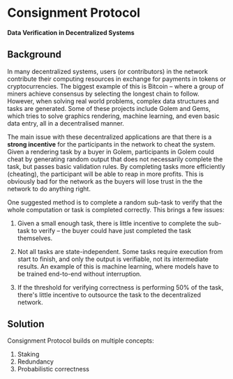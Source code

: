 Consignment Protocol
===

#### Data Verification in Decentralized Systems

Background
---

In many decentralized systems, users (or contributors) in the network contribute their computing resources in exchange for payments in tokens or cryptocurrencies. The biggest example of this is Bitcoin – where a group of miners achieve consensus by selecting the longest chain to follow. However, when solving real world problems, complex data structures and tasks are generated. Some of these projects include Golem and Gems, which tries to solve graphics rendering, machine learning, and even basic data entry, all in a decentralised manner.

The main issue with these decentralized applications are that there is a **strong incentive** for the participants in the network to cheat the system. Given a rendering task by a buyer in Golem, participants in Golem could cheat by generating random output that does not necessarily complete the task, but passes basic validation rules. By completing tasks more efficiently (cheating), the participant will be able to reap in more profits. This is obviously bad for the network as the buyers will lose trust in the the network to do anything right.

One suggested method is to complete a random sub-task to verify that the whole computation or task is completed correctly. This brings a few issues:

1. Given a small enough task, there is little incentive to complete the sub-task to verify – the buyer could have just completed the task themselves.

2. Not all tasks are state-independent. Some tasks require execution from start to finish, and only the output is verifiable, not its intermediate results. An example of this is machine learning, where models have to be trained end-to-end without interruption.

3. If the threshold for verifying correctness is performing 50% of the task, there's little incentive to outsource the task to the decentralized network.

Solution
---

Consignment Protocol builds on multiple concepts:

1. Staking
2. Redundancy
3. Probabilistic correctness
